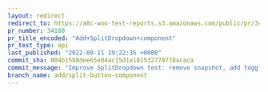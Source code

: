 ```yaml
---
layout: redirect
redirect_to: https://a8c-woo-test-reports.s3.amazonaws.com/public/pr/34180/api/index.html
pr_number: 34180
pr_title_encoded: "Add+SplitDropdown+component"
pr_test_type: api
last_published: "2022-08-11 19:22:35 +0000"
commit_sha: 804b15b8dee65e04ac15d1e181532779778acaca
commit_message: "Improve SplitDropdown test: remove snapshot, add toggle click."
branch_name: add/split-button-component
---
```

